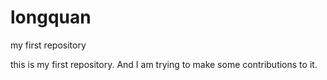 # longquan
my first repository

this is my first repository. And I am trying to make some contributions to it.
